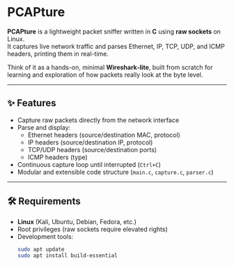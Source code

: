 # PCAPture

**PCAPture** is a lightweight packet sniffer written in **C** using **raw sockets** on Linux.  
It captures live network traffic and parses Ethernet, IP, TCP, UDP, and ICMP headers, printing them in real-time.  

Think of it as a hands-on, minimal **Wireshark‑lite**, built from scratch for learning and exploration of how packets really look at the byte level.

---

## ✨ Features
- Capture raw packets directly from the network interface  
- Parse and display:  
  - Ethernet headers (source/destination MAC, protocol)  
  - IP headers (source/destination IP, protocol)  
  - TCP/UDP headers (source/destination ports)  
  - ICMP headers (type)  
- Continuous capture loop until interrupted (`Ctrl+C`)  
- Modular and extensible code structure (`main.c`, `capture.c`, `parser.c`)  

---

## 🛠️ Requirements
- **Linux** (Kali, Ubuntu, Debian, Fedora, etc.)  
- Root privileges (raw sockets require elevated rights)  
- Development tools:
  ```bash
  sudo apt update
  sudo apt install build-essential